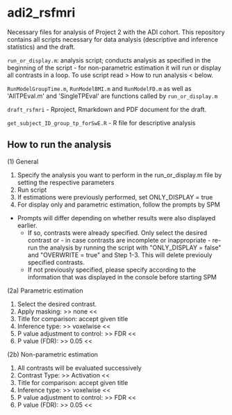 # adi2_rsfmri

Necessary files for analysis of Project 2 with the ADI cohort. This repository contains all scripts necessary for data analysis (descriptive and inference statistics) and the draft.

`run_or_display.m`: analysis script; conducts analysis as specified in the beginning of the script - for non-parametric estimation it will run or display all contrasts in a loop. To use script read > How to run analysis < below.

`RunModelGroupTime.m`, `RunModelBMI.m` and `RunModelFD.m` as well as 'AllTPEval.m' and 'SingleTPEval' are functions called by `run_or_display.m`

`draft_rsfmri` - Rproject, Rmarkdown and PDF document for the draft.

`get_subject_ID_group_tp_forSwE.R` - R file for descriptive analysis


## How to run the analysis

(1) General

1. Specify the analysis you want to perform in the run_or_display.m file by setting the respective parameters
2. Run script
3. If estimations were previously performed, set ONLY_DISPLAY = true
4. For display only and parametric estimation, follow the prompts by SPM

  - Prompts will differ depending on whether results were also displayed earlier.
	   - If so, contrasts were already specified. Only select the desired contrast or - in case contrasts are incomplete or inappropriate - re-run the analysis by running the script with "ONLY_DISPLAY = false" and "OVERWRITE = true" and Step 1-3. This will delete previouly specified contrasts.
	   - If not previously specified, please specify according to the information that was displayed in the console before starting SPM

(2a) Parametric estimation
1. Select the desired contrast.
2. Apply masking: >> none <<
3. Title for comparison: accept given title
4. Inference type: >> voxelwise <<
5. P value adjustment to control: >> FDR <<
6. P value (FDR): >> 0.05 <<

(2b) Non-parametric estimation
1. All contrasts will be evaluated successively
2. Contrast Type: >> Activation <<
3. Title for comparison: accept given title
4. Inference type: >> voxelwise <<
5. P value adjustment to control: >> FDR <<
6. P value (FDR): >> 0.05 <<
